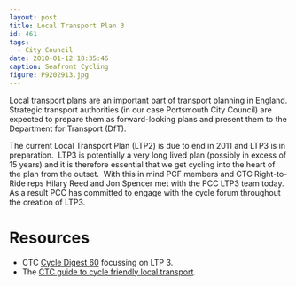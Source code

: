 ```yaml
---
layout: post
title: Local Transport Plan 3
id: 461
tags:
  - City Council
date: 2010-01-12 18:35:46
caption: Seafront Cycling
figure: P9202913.jpg
---
```


Local transport plans are an important part of transport planning in England. Strategic transport authorities (in our case Portsmouth City Council) are expected to prepare them as forward-looking plans and present them to the Department for Transport (DfT).

The current Local Transport Plan (LTP2) is due to end in 2011 and LTP3 is in preparation.  LTP3 is potentially a very long lived plan (possibly in excess of 15 years) and it is therefore essential that we get cycling into the heart of the plan from the outset.  With this in mind PCF members and CTC Right-to-Ride reps Hilary Reed and Jon Spencer met with the PCC LTP3 team today. As a result PCC has committed to engage with the cycle forum throughout the creation of LTP3.

# Resources
* CTC [Cycle Digest 60](http://www.ctc.org.uk/DesktopDefault.aspx?TabID=3361 "Cycle Digest") focussing on LTP 3.
* The [CTC guide to cycle friendly local transport](http://www.ctc.org.uk/DesktopDefault.aspx?TabID=5323 "Cycling: a local transport solution").
